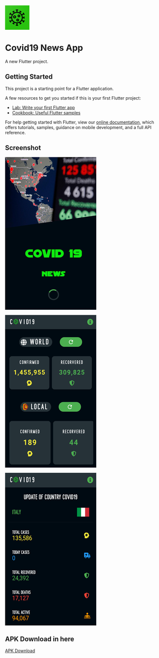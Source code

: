 ![GitHub Logo](https://github.com/shangar19/Covid19/blob/master/LOGO.png)

# Covid19 News App

A new Flutter project.

## Getting Started

This project is a starting point for a Flutter application.

A few resources to get you started if this is your first Flutter project:

- [Lab: Write your first Flutter app](https://flutter.dev/docs/get-started/codelab)
- [Cookbook: Useful Flutter samples](https://flutter.dev/docs/cookbook)

For help getting started with Flutter, view our
[online documentation](https://flutter.dev/docs), which offers tutorials,
samples, guidance on mobile development, and a full API reference.

## Screenshot
![GitHub Logo](https://github.com/shangar19/Covid19/blob/master/Screesho01.png)

![GitHub Logo](https://github.com/shangar19/Covid19/blob/master/Screesho02.png)

![GitHub Logo](https://github.com/shangar19/Covid19/blob/master/Screesho03.png)

## APK Download in here
[APK Download](https://mega.nz/file/y44xXC7Z#0Uzo0YPat_-Rm3_B6zk1BOs9jNCqDvxD0-mXLJkvxaA)
